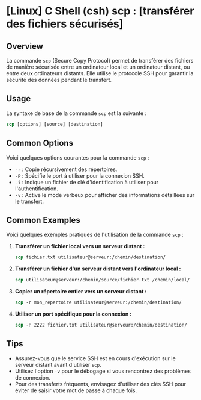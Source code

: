 # [Linux] C Shell (csh) scp : [transférer des fichiers sécurisés]

## Overview
La commande `scp` (Secure Copy Protocol) permet de transférer des fichiers de manière sécurisée entre un ordinateur local et un ordinateur distant, ou entre deux ordinateurs distants. Elle utilise le protocole SSH pour garantir la sécurité des données pendant le transfert.

## Usage
La syntaxe de base de la commande `scp` est la suivante :

```csh
scp [options] [source] [destination]
```

## Common Options
Voici quelques options courantes pour la commande `scp` :

- `-r` : Copie récursivement des répertoires.
- `-P` : Spécifie le port à utiliser pour la connexion SSH.
- `-i` : Indique un fichier de clé d'identification à utiliser pour l'authentification.
- `-v` : Active le mode verbeux pour afficher des informations détaillées sur le transfert.

## Common Examples
Voici quelques exemples pratiques de l'utilisation de la commande `scp` :

1. **Transférer un fichier local vers un serveur distant :**
   ```csh
   scp fichier.txt utilisateur@serveur:/chemin/destination/
   ```

2. **Transférer un fichier d'un serveur distant vers l'ordinateur local :**
   ```csh
   scp utilisateur@serveur:/chemin/source/fichier.txt /chemin/local/
   ```

3. **Copier un répertoire entier vers un serveur distant :**
   ```csh
   scp -r mon_repertoire utilisateur@serveur:/chemin/destination/
   ```

4. **Utiliser un port spécifique pour la connexion :**
   ```csh
   scp -P 2222 fichier.txt utilisateur@serveur:/chemin/destination/
   ```

## Tips
- Assurez-vous que le service SSH est en cours d'exécution sur le serveur distant avant d'utiliser `scp`.
- Utilisez l'option `-v` pour le débogage si vous rencontrez des problèmes de connexion.
- Pour des transferts fréquents, envisagez d'utiliser des clés SSH pour éviter de saisir votre mot de passe à chaque fois.